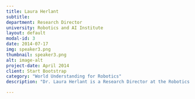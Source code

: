 ```yaml
---
title: Laura Herlant
subtitle: 
department: Research Director
university: Robotics and AI Institute
layout: default
modal-id: 3
date: 2014-07-17
img: speaker3.png
thumbnail: speaker3.png
alt: image-alt
project-date: April 2014
client: Start Bootstrap
category: "World Understanding for Robotics"
description: "Dr. Laura Herlant is a Research Director at the Robotics and AI Institute, whose mission is to solve the most important and fundamental challenges in AI and robotics to enable future generations of intelligent machines and help us all live better lives. Her focus has been on foundation models, perception, and world understanding for robotics. Previously she worked at iRobot, leading a team of researchers and engineers to bring deep reinforcement learning algorithms and more intelligent behaviors to millions of Roomba robots. Laura completed her PhD in Robotics at Carnegie Mellon University in the Personal Robotics Lab as a Google Hertz Foundation and NSF Fellow."

---
```

